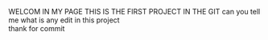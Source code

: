 WELCOM IN MY PAGE
THIS IS THE FIRST PROJECT IN THE GIT
can you tell me what is any edit in this project  
thank for commit
